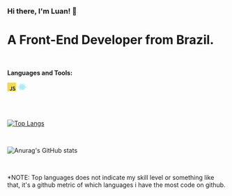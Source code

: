### Hi there, I'm Luan! 👋

# A Front-End Developer from Brazil.

<br />

**Languages and Tools:**  

<code><img height="20" src="https://raw.githubusercontent.com/github/explore/80688e429a7d4ef2fca1e82350fe8e3517d3494d/topics/javascript/javascript.png"></code>
<code><img height="20" src="https://raw.githubusercontent.com/github/explore/80688e429a7d4ef2fca1e82350fe8e3517d3494d/topics/react/react.png"></code>



<br />
<br />

[![Top Langs](https://github-readme-stats.vercel.app/api/top-langs/?username=luanpires94&layout=compact&theme=radical)](https://github.com/anuraghazra/github-readme-stats)

<br />

![Anurag's GitHub stats](https://github-readme-stats.vercel.app/api?username=luanpires94&hide=issues,stars&show_icons=true&theme=radical)

<br />

*NOTE: Top languages does not indicate my skill level or something like that, it's a github metric of which languages i have the most code on github.

